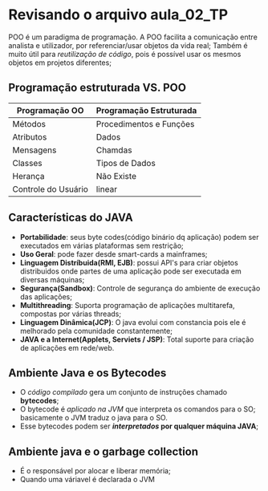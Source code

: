 # Revisando o arquivo aula_02_TP

POO é um paradigma de programação.
A POO facilita a comunicação entre analista e utilizador, por referenciar/usar objetos da vida real; 
Também é muito útil para _reutilização de código_, pois é possível usar os mesmos objetos em projetos diferentes;

## Programação estruturada VS. POO

|Programação OO | Programação Estruturada |
|---------------|-------------------------|
|Métodos        | Procedimentos e Funções |
|Atributos      | Dados                   |
|Mensagens      | Chamdas                 |
|Classes        | Tipos de Dados          |
|Herança        | Não Existe              |
|Controle do Usuário| linear              |

## Características do JAVA

* **Portabilidade**: seus byte codes(código binário dq aplicação) podem ser executados em várias plataformas sem restrição;
* **Uso Geral**: pode fazer desde smart-cards a mainframes;
* **Linguagem Distríbuida(RMI, EJB)**: possui API's para criar objetos distribuidos onde partes de uma aplicação pode ser executada em diversas máquinas;
* **Segurança(Sandbox)**: Controle de segurança do ambiente de execução das aplicações;
* **Multithreading**: Suporta programação de aplicações multitarefa, compostas por várias threads;
* **Linguagem Dinâmica(JCP)**: O java evolui com constancia pois ele é melhorado pela comunidade constantemente;
* **JAVA e a Internet(Applets, Serviets / JSP)**: Total suporte para criação de aplicações em rede/web.

## Ambiente Java e os Bytecodes

* O _código compilado_ gera um conjunto de instruções chamado **bytecodes**;
* O bytecode é _aplicado na JVM_ que interpreta os comandos para o SO; basicamente o JVM traduz o java para o SO.
* Esse bytecodes podem ser **_interpretados_ por qualquer máquina JAVA**;

## Ambiente java e o garbage collection

* É o responsável por alocar e liberar memória;
* Quando uma váriavel é declarada o JVM 